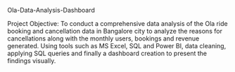Ola-Data-Analysis-Dashboard

Project Objective:
To conduct a comprehensive data analysis of the Ola ride booking and cancellation data in Bangalore city to analyze the reasons for cancellations along with the monthly users, bookings and revenue generated. Using tools such as MS Excel, SQL and Power BI, data cleaning, applying SQL queries and finally a dashboard creation to present the findings visually.
